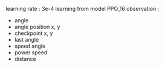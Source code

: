 learning rate : 3e-4
learning from model PPO_16
observation :

- angle
- angle position x, y
- checkpoint x, y
- last angle
- speed angle
- power speed
- distance